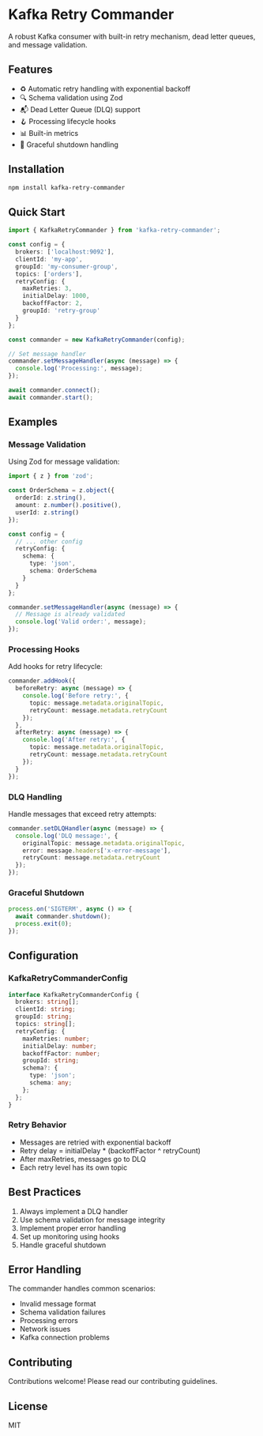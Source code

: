 # Kafka Retry Commander

A robust Kafka consumer with built-in retry mechanism, dead letter queues, and message validation.

## Features

- ♻️ Automatic retry handling with exponential backoff
- 🔍 Schema validation using Zod
- 📬 Dead Letter Queue (DLQ) support
- 🪝 Processing lifecycle hooks
- 📊 Built-in metrics
- 🛑 Graceful shutdown handling

## Installation

```bash
npm install kafka-retry-commander
```

## Quick Start

```typescript
import { KafkaRetryCommander } from 'kafka-retry-commander';

const config = {
  brokers: ['localhost:9092'],
  clientId: 'my-app',
  groupId: 'my-consumer-group',
  topics: ['orders'],
  retryConfig: {
    maxRetries: 3,
    initialDelay: 1000,
    backoffFactor: 2,
    groupId: 'retry-group'
  }
};

const commander = new KafkaRetryCommander(config);

// Set message handler
commander.setMessageHandler(async (message) => {
  console.log('Processing:', message);
});

await commander.connect();
await commander.start();
```

## Examples

### Message Validation

Using Zod for message validation:

```typescript
import { z } from 'zod';

const OrderSchema = z.object({
  orderId: z.string(),
  amount: z.number().positive(),
  userId: z.string()
});

const config = {
  // ... other config
  retryConfig: {
    schema: {
      type: 'json',
      schema: OrderSchema
    }
  }
};

commander.setMessageHandler(async (message) => {
  // Message is already validated
  console.log('Valid order:', message);
});
```

### Processing Hooks

Add hooks for retry lifecycle:

```typescript
commander.addHook({
  beforeRetry: async (message) => {
    console.log('Before retry:', {
      topic: message.metadata.originalTopic,
      retryCount: message.metadata.retryCount
    });
  },
  afterRetry: async (message) => {
    console.log('After retry:', {
      topic: message.metadata.originalTopic,
      retryCount: message.metadata.retryCount
    });
  }
});
```

### DLQ Handling

Handle messages that exceed retry attempts:

```typescript
commander.setDLQHandler(async (message) => {
  console.log('DLQ message:', {
    originalTopic: message.metadata.originalTopic,
    error: message.headers['x-error-message'],
    retryCount: message.metadata.retryCount
  });
});
```

### Graceful Shutdown

```typescript
process.on('SIGTERM', async () => {
  await commander.shutdown();
  process.exit(0);
});
```

## Configuration

### KafkaRetryCommanderConfig

```typescript
interface KafkaRetryCommanderConfig {
  brokers: string[];
  clientId: string;
  groupId: string;
  topics: string[];
  retryConfig: {
    maxRetries: number;
    initialDelay: number;
    backoffFactor: number;
    groupId: string;
    schema?: {
      type: 'json';
      schema: any;
    };
  };
}
```

### Retry Behavior

- Messages are retried with exponential backoff
- Retry delay = initialDelay * (backoffFactor ^ retryCount)
- After maxRetries, messages go to DLQ
- Each retry level has its own topic

## Best Practices

1. Always implement a DLQ handler
2. Use schema validation for message integrity
3. Implement proper error handling
4. Set up monitoring using hooks
5. Handle graceful shutdown

## Error Handling

The commander handles common scenarios:

- Invalid message format
- Schema validation failures
- Processing errors
- Network issues
- Kafka connection problems

## Contributing

Contributions welcome! Please read our contributing guidelines.

## License

MIT 